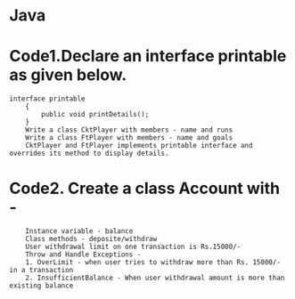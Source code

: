 # Java

# Code1.Declare an interface printable as given below.
    interface printable
        {
            public void printDetails();
        }
        Write a class CktPlayer with members - name and runs 
        Write a class FtPlayer with members - name and goals
        CktPlayer and FtPlayer implements printable interface and overrides its method to display details.

# Code2. Create a class Account with -
        Instance variable - balance
        Class methods - deposite/withdraw
        User withdrawal limit on one transaction is Rs.15000/-
        Throw and Handle Exceptions -
        1. OverLimit - when user tries to withdraw more than Rs. 15000/- in a transaction
        2. InsufficientBalance - When user withdrawal amount is more than existing balance
